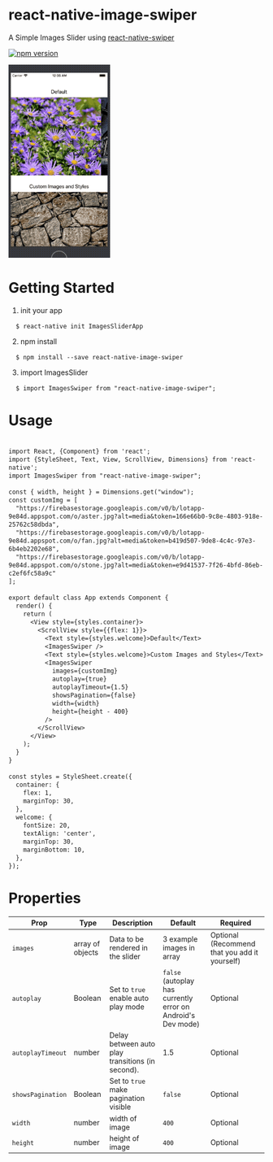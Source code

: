 # react-native-image-swiper

A Simple Images Slider using [react-native-swiper](https://github.com/leecade/react-native-swiper)

[![npm version](https://badge.fury.io/js/react-native-image-swiper.svg)](https://www.npmjs.com/package/react-native-image-swiper)

<img src="/assets/Demo.gif" width="200" height="380">

# Getting Started

1. init your app
```
  $ react-native init ImagesSliderApp
```

2. npm install
```
  $ npm install --save react-native-image-swiper
```

3. import ImagesSlider
```
  $ import ImagesSwiper from "react-native-image-swiper";
```

# Usage

```

import React, {Component} from 'react';
import {StyleSheet, Text, View, ScrollView, Dimensions} from 'react-native';
import ImagesSwiper from "react-native-image-swiper";

const { width, height } = Dimensions.get("window");
const customImg = [
  "https://firebasestorage.googleapis.com/v0/b/lotapp-9e84d.appspot.com/o/aster.jpg?alt=media&token=166e66b0-9c8e-4803-918e-25762c58dbda",
  "https://firebasestorage.googleapis.com/v0/b/lotapp-9e84d.appspot.com/o/fan.jpg?alt=media&token=b419d507-9de8-4c4c-97e3-6b4eb2202e68",
  "https://firebasestorage.googleapis.com/v0/b/lotapp-9e84d.appspot.com/o/stone.jpg?alt=media&token=e9d41537-7f26-4bfd-86eb-c2ef6fc58a9c"
];

export default class App extends Component {
  render() {
    return (
      <View style={styles.container}>
        <ScrollView style={{flex: 1}}>
          <Text style={styles.welcome}>Default</Text>
          <ImagesSwiper />
          <Text style={styles.welcome}>Custom Images and Styles</Text>
          <ImagesSwiper 
            images={customImg}
            autoplay={true} 
            autoplayTimeout={1.5}
            showsPagination={false}
            width={width} 
            height={height - 400} 
          />
        </ScrollView>
      </View>
    );
  }
}

const styles = StyleSheet.create({
  container: {
    flex: 1,
    marginTop: 30,
  },
  welcome: {
    fontSize: 20,
    textAlign: 'center',
    marginTop: 30,
    marginBottom: 10,
  },
});
```

# Properties

|Prop|Type|Description|Default|Required|
|----|----|-----------|-------|--------|
|`images`|array of objects|Data to be rendered in the slider|3 example images in array|Optional (Recommend that you add it yourself)|
|`autoplay`|Boolean|Set to `true` enable auto play mode|`false` (autoplay has currently error on Android's Dev mode)|Optional|
|`autoplayTimeout`|number|Delay between auto play transitions (in second).|1.5|Optional|
|`showsPagination`|Boolean|Set to `true` make pagination visible|`false`|Optional|
|`width`|number|width of image|`400`|Optional|
|`height`|number|height of image|`400`|Optional|

